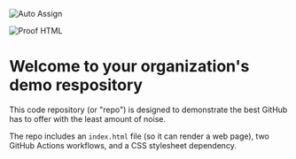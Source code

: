 ![Auto Assign](https://github.com/vipins-lab/demo-repository/actions/workflows/auto-assign.yml/badge.svg)

![Proof HTML](https://github.com/vipins-lab/demo-repository/actions/workflows/proof-html.yml/badge.svg)

# Welcome to your organization's demo respository
This code repository (or "repo") is designed to demonstrate the best GitHub has to offer with the least amount of noise.

The repo includes an `index.html` file (so it can render a web page), two GitHub Actions workflows, and a CSS stylesheet dependency.
